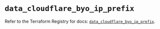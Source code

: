# `data_cloudflare_byo_ip_prefix`

Refer to the Terraform Registry for docs: [`data_cloudflare_byo_ip_prefix`](https://registry.terraform.io/providers/cloudflare/cloudflare/5.0.0/docs/data-sources/byo_ip_prefix).
